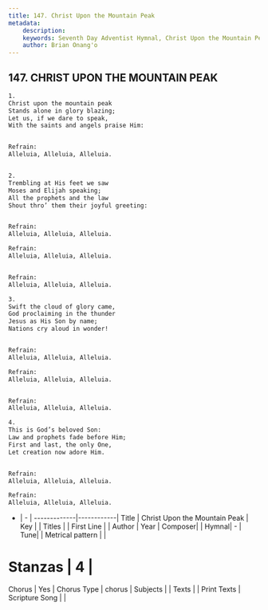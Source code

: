 ```yaml
---
title: 147. Christ Upon the Mountain Peak
metadata:
    description: 
    keywords: Seventh Day Adventist Hymnal, Christ Upon the Mountain Peak, , 
    author: Brian Onang'o
---
```



## 147. CHRIST UPON THE MOUNTAIN PEAK

```txt
1.
Christ upon the mountain peak
Stands alone in glory blazing;
Let us, if we dare to speak,
With the saints and angels praise Him:


Refrain:
Alleluia, Alleluia, Alleluia.


2.
Trembling at His feet we saw
Moses and Elijah speaking;
All the prophets and the law
Shout thro’ them their joyful greeting:


Refrain:
Alleluia, Alleluia, Alleluia.

Refrain:
Alleluia, Alleluia, Alleluia.


Refrain:
Alleluia, Alleluia, Alleluia.

3.
Swift the cloud of glory came,
God proclaiming in the thunder
Jesus as His Son by name;
Nations cry aloud in wonder!


Refrain:
Alleluia, Alleluia, Alleluia.

Refrain:
Alleluia, Alleluia, Alleluia.


Refrain:
Alleluia, Alleluia, Alleluia.

4.
This is God’s beloved Son:
Law and prophets fade before Him;
First and last, the only One,
Let creation now adore Him.


Refrain:
Alleluia, Alleluia, Alleluia.

Refrain:
Alleluia, Alleluia, Alleluia.
```

- |   -  |
-------------|------------|
Title | Christ Upon the Mountain Peak |
Key |  |
Titles |  |
First Line |  |
Author | 
Year | 
Composer|  |
Hymnal|  - |
Tune|  |
Metrical pattern | |
# Stanzas | 4 |
Chorus | Yes |
Chorus Type | chorus |
Subjects |  |
Texts |  |
Print Texts | 
Scripture Song |  |
  
